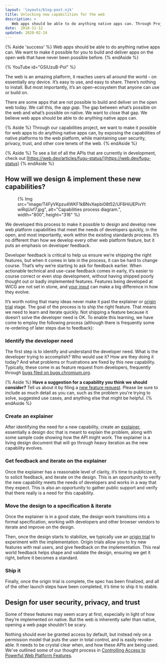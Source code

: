 ```yaml
---
layout: 'layouts/blog-post.njk'
title: Unlocking new capabilities for the web
description: >
   Web apps should be able to do anything native apps can. Through Project Fugu, we want to make it possible to build and deliver any kind of app on the open web.
date:  2018-11-12
updated: 2020-02-24
---
```


{% Aside 'success' %}
Web apps should be able to do anything native apps can.
We want to make it possible for you to build and deliver apps on the open
web that have never been possible before.
{% endAside %}

{% YouTube id="GSiUzuB-PoI" %}


The web is an amazing platform, it reaches users all around the world - on
essentially any device. It’s easy to use, and easy to share. There’s nothing
to install. But most importantly, it’s an open-ecosystem that anyone can use
or build on.

There are some apps that are not possible to build and deliver on the open
web today. We call this, the *app gap*. The gap between what’s possible on the
web and what’s possible on native. We want to close that gap. We believe web
apps should be able to do anything native apps can.

{% Aside %}
Through our capabilities project, we want to make it possible for web apps
to do anything native apps can, by exposing the capabilities of native
platforms to the web platform, while maintaining user security, privacy,
trust, and other core tenets of the web.
{% endAside %}

{% Aside %}
To see a list of all the APIs that are currently in development, check
out [https://web.dev/articles/fugu-status/](https://web.dev/fugu-status)
{% endAside %}

## How will we design & implement these new capabilities?

<figure>
{% Img src="image/T4FyVKpzu4WKF1kBNvXepbi08t52/UF6HiUEPivYtwiRqUxf7.jpg", alt="Capabilities process diagram.", width="800", height="316" %}
</figure>

We developed this process to make it possible to design and develop new web
platform capabilities that meet the needs of developers quickly, in the open,
and most importantly, work within the existing standards process. It’s no
different than how we develop every other web platform feature, but it puts an
emphasis on developer feedback.

Developer feedback is critical to help us ensure we’re shipping the right
features, but when it comes in late in the process, it can be hard to change
course. That’s why we’re starting to ask for feedback earlier. When actionable
technical and use-case feedback comes in early, it’s easier to course correct or
even stop development, without having shipped poorly thought out or badly
implemented features. Features being developed at WICG are not set in stone, and
[your input](https://discourse.wicg.io/) can make a big difference in how they
evolve.

It’s worth noting that many ideas never make it past the explainer or [origin
trial](https://github.com/GoogleChrome/OriginTrials/blob/gh-pages/developer-guide.md)
stage. The goal of the process is to ship the right feature. That
means we need to learn and iterate quickly. Not shipping a feature because it
doesn’t solve the developer need is OK. To enable this learning, we have come to
employ the following process (although there is frequently some re-ordering of
later steps due to feedback):

### Identify the developer need

The first step is to identify and understand the developer need. What is the
developer trying to accomplish? Who would use it? How are they doing it today?
And what problems or frustrations are fixed by this new capability. Typically,
these come in as feature request from developers, frequently through [bugs filed
on bugs.chromium.org](https://bugs.chromium.org/p/chromium/issues/list?can=2&q=Type%3DFeature).

{% Aside %}
**Have a suggestion for a capability you think we should consider?**
Tell us about it by filing a [new feature
request](https://goo.gl/qWhHXU). Please be sure to include as much detail as you can, such as
the problem you're trying to solve, suggested use cases, and anything else
that might be helpful.
{% endAside %}

### Create an explainer

After identifying the need for a new capability, create an
[explainer](https://github.com/w3ctag/w3ctag.github.io/blob/master/explainers.md),
essentially a design doc that is meant to explain the problem, along with some
sample code showing how the API might work. The explainer is a living design
document that will go through heavy iteration as the new capability evolves.

### Get feedback and iterate on the explainer

Once the explainer has a reasonable level of clarity, it’s time to publicize it,
to solicit feedback, and iterate on the design. This is an opportunity to verify
the new capability meets the needs of developers and works in a way that they
expect. This is also an opportunity to gather public support and verify that
there really is a need for this capability.

### Move the design to a specification & iterate

Once the explainer is in a good state, the design work transitions into a
formal specification, working with developers and other browser vendors to
iterate and improve on the design.

Then, once the design starts to stabilize, we typically use an
[origin trial](https://github.com/GoogleChrome/OriginTrials) to experiment
with the implementation. Origin trials allow you to try new features with
real users, and give feedback on the implementation. This real world feedback
helps shape and validate the design, ensuring we get it right, before it
becomes a standard.

### Ship it

Finally, once the origin trial is complete, the spec has been finalized, and
all of the other launch steps have been completed, it’s time to ship it to
stable.

## Design for user security, privacy, and trust

Some of these features may seem scary at first, especially in light of how
they’re implemented on native. But the web is inherently safer than native,
opening a web page shouldn’t be scary.

Nothing should ever be granted access by default, but instead rely on a
permission model that puts the user in total control, and is easily
revoke-able. It needs to be crystal clear when, and how these APIs are being
used. We've outlined some of our thought process in
[Controlling Access to Powerful Web Platform Features](https://bit.ly/powerful-apis).
